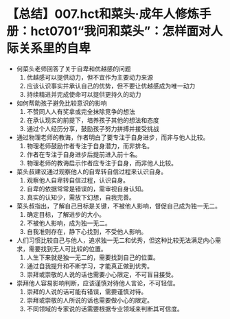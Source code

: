 # 【总结】007.hct和菜头·成年人修炼手册：hct0701“我问和菜头”：怎样面对人际关系里的自卑

-   何菜头老师回答了关于自卑和优越感的问题
    1.  优越感可以提供动力，但不宜作为主要动力来源
    2.  应该认识事实并承认自己的优势，但不要让优越感成为唯一动力
    3.  持续精进并完成使命可以提供更持久的动力
-   如何帮助孩子避免比较意识的影响
    1.  不赞同人人有奖拿或完全抹除竞争的想法
    2.  在承认现实的前提下，培养孩子其他的想法和态度
    3.  通过个人经历分享，鼓励孩子努力拼搏并接受挑战
-   通过物理老师的教诲，作者明白了要专注于自身进步，而非与他人比较。
    1.  物理老师鼓励作者专注于自身潜力，而非排名。
    2.  作者在专注于自身进步后提前进入前十名。
    3.  物理老师的教诲启示作者应专注于自身，而非他人比较。
-   菜头叔建议通过观察他人的自卑转自信过程来认识自身。
    1.  观察他人自卑转自信过程，认识自身。
    2.  自卑的依据常常是错误的，需审视自身认知。
    3.  真实的认知少，需放下幻想，自我完善。
-   菜头叔指出，了解自己目标是关键，不被他人影响，督促自己成为独一无二。
    1.  确定目标，了解进步的大小。
    2.  不被他人影响，成为独一无二。
    3.  自我准则存在，静下心找到，不受他人影响。
-   人们习惯比较自己与他人，追求独一无二和优秀，但这种比较无法满足内心需求，需要找到无人可比较的位置。
    1.  人生下来就是独一无二的，需要找到自己的位置。
    2.  通过自我提升和不断学习，才能真正做到优秀。
    3.  崇拜或崇敬的人说的话也需要小心限定，不可盲目接受。
-   崇拜他人容易影响判断，应该谨慎对待他人言论，不可轻信。
    1.  崇拜的人说的话可能有错误，需要谨慎对待。
    2.  崇拜或崇敬的人所说的话也需要做小心的限定。
    3.  不同领域的专家说的话需要根据专业领域来判断其可信度。
